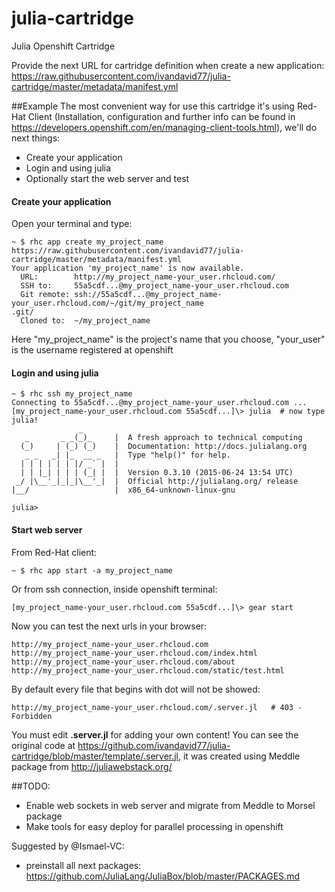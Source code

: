 # julia-cartridge


Julia Openshift Cartridge



Provide the next URL for cartridge definition when create a new application:
https://raw.githubusercontent.com/ivandavid77/julia-cartridge/master/metadata/manifest.yml

##Example 
The most convenient way for use this cartridge it's using Red-Hat Client (Installation, configuration and further info can be found in https://developers.openshift.com/en/managing-client-tools.html), we'll do next things:
* Create your application
* Login and using julia
* Optionally start the web server and test

#### Create your application
Open your terminal and type:
<pre><code>~ $ rhc app create my_project_name https://raw.githubusercontent.com/ivandavid77/julia-cartridge/master/metadata/manifest.yml
Your application 'my_project_name' is now available.
  URL:        http://my_project_name-your_user.rhcloud.com/
  SSH to:     55a5cdf...@my_project_name-your_user.rhcloud.com
  Git remote: ssh://55a5cdf...@my_project_name-your_user.rhcloud.com/~/git/my_project_name
.git/
  Cloned to:  ~/my_project_name
</code></pre>
Here "my_project_name" is the project's name that you choose, "your_user" is the username registered at openshift


#### Login and using julia
<pre><code>~ $ rhc ssh my_project_name
Connecting to 55a5cdf...@my_project_name-your_user.rhcloud.com ...
[my_project_name-your_user.rhcloud.com 55a5cdf...]\> julia  # now type julia!
               _
   _       _ _(_)_     |  A fresh approach to technical computing
  (_)     | (_) (_)    |  Documentation: http://docs.julialang.org
   _ _   _| |_  __ _   |  Type "help()" for help.
  | | | | | | |/ _` |  |
  | | |_| | | | (_| |  |  Version 0.3.10 (2015-06-24 13:54 UTC)
 _/ |\__'_|_|_|\__'_|  |  Official http://julialang.org/ release
|__/                   |  x86_64-unknown-linux-gnu

julia></code></pre>

#### Start web server
From Red-Hat client:
<pre><code>~ $ rhc app start -a my_project_name</code></pre>

Or from ssh connection, inside openshift terminal:
<pre><code>[my_project_name-your_user.rhcloud.com 55a5cdf...]\> gear start</code></pre>

Now you can test the next urls in your browser:
<pre><code>http://my_project_name-your_user.rhcloud.com
http://my_project_name-your_user.rhcloud.com/index.html
http://my_project_name-your_user.rhcloud.com/about
http://my_project_name-your_user.rhcloud.com/static/test.html</code></pre>

By default every file that begins with dot will not be showed:
<pre><code>http://my_project_name-your_user.rhcloud.com/.server.jl   # 403 - Forbidden</code></pre>


You must edit <strong>.server.jl</strong> for adding your own content! You can see the original code at https://github.com/ivandavid77/julia-cartridge/blob/master/template/.server.jl, it was created using Meddle package from http://juliawebstack.org/


##TODO: 
* Enable web sockets in web server and migrate from Meddle to Morsel package
* Make tools for easy deploy for parallel processing in openshift

Suggested by @Ismael-VC:

* preinstall all next packages: https://github.com/JuliaLang/JuliaBox/blob/master/PACKAGES.md 
